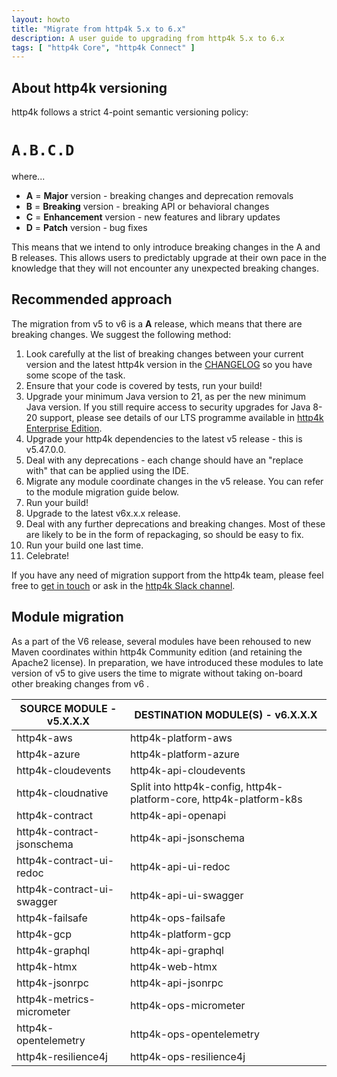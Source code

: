 ```yaml
---
layout: howto
title: "Migrate from http4k 5.x to 6.x"
description: A user guide to upgrading from http4k 5.x to 6.x
tags: [ "http4k Core", "http4k Connect" ]
---
```


## About http4k versioning

http4k follows a strict 4-point semantic versioning policy:

# `A.B.C.D`

where...
- **A** = **Major** version - breaking changes and deprecation removals
- **B** = **Breaking** version - breaking API or behavioral changes
- **C** = **Enhancement** version - new features and library updates
- **D** = **Patch** version - bug fixes

This means that we intend to only introduce breaking changes in the A and B releases. This allows users to predictably
upgrade at their own pace in the knowledge that they will not encounter any unexpected breaking changes.

## Recommended approach

The migration from v5 to v6 is a **A** release, which means that there are breaking changes. We suggest the following
method:

1. Look carefully at the list of breaking changes between your current version and the latest http4k version in the
   [CHANGELOG](https://www.http4k.org/ecosystem/changelog/) so you have some scope of the task.
2. Ensure that your code is covered by tests, run your build!
3. Upgrade your minimum Java version to 21, as per the new minimum Java version. If you still require access to security
   upgrades for Java 8-20 support, please see details of our LTS programme available
   in [http4k Enterprise Edition](https://http4k.org/enterprise/).
4. Upgrade your http4k dependencies to the latest v5 release - this is v5.47.0.0.
5. Deal with any deprecations - each change should have an "replace with" that can be applied using the IDE.
6. Migrate any module coordinate changes in the v5 release. You can refer to the module migration guide below.
7. Run your build!
8. Upgrade to the latest v6x.x.x release.
9. Deal with any further deprecations and breaking changes. Most of these are likely to be in the form of repackaging,
   so should be easy to fix.
10. Run your build one last time.
11. Celebrate!

If you have any need of migration support from the http4k team, please feel free to [get in touch](mailto:enterprise@http4k.org) or ask in
the [http4k Slack channel](https://slack.http4k.org/).

## Module migration

As a part of the V6 release, several modules have been rehoused to new Maven coordinates within http4k Community
edition (and retaining the Apache2 license). In preparation, we have introduced these modules to late version of v5 to
give users the time to migrate without taking on-board other breaking changes from v6 .

| SOURCE MODULE - v5.X.X.X   | DESTINATION MODULE(S) - v6.X.X.X                                    |
|----------------------------|---------------------------------------------------------------------|
| http4k-aws                 | http4k-platform-aws                                                 |
| http4k-azure               | http4k-platform-azure                                               |
| http4k-cloudevents         | http4k-api-cloudevents                                              |
| http4k-cloudnative         | Split into http4k-config, http4k-platform-core, http4k-platform-k8s |
| http4k-contract            | http4k-api-openapi                                                  |
| http4k-contract-jsonschema | http4k-api-jsonschema                                               |
| http4k-contract-ui-redoc   | http4k-api-ui-redoc                                                 |
| http4k-contract-ui-swagger | http4k-api-ui-swagger                                               |
| http4k-failsafe            | http4k-ops-failsafe                                                 |
| http4k-gcp                 | http4k-platform-gcp                                                 |
| http4k-graphql             | http4k-api-graphql                                                  |
| http4k-htmx                | http4k-web-htmx                                                     |
| http4k-jsonrpc             | http4k-api-jsonrpc                                                  |
| http4k-metrics-micrometer  | http4k-ops-micrometer                                               |
| http4k-opentelemetry       | http4k-ops-opentelemetry                                            |
| http4k-resilience4j        | http4k-ops-resilience4j                                             |

